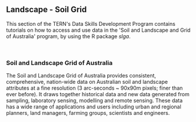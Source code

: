 ## Landscape - Soil Grid

This section of the TERN's Data Skills Development Program contains tutorials on how to access and use data in the 'Soil and Landscape and Grid of Australia' program, by using the R package *slga*.



&nbsp;
### Soil and Landscape Grid of Australia 

The Soil and Landscape Grid of Australia provides consistent, comprehensive, nation-wide data on Australian soil and landscape attributes at a fine resolution (3 arc-seconds ~ 90x90m pixels; finer than ever before). It draws together historical data and new data generated from sampling, laboratory sensing, modelling and remote sensing. These data has a wide range of applications and users including urban and regional planners, land managers, farming groups, scientists and engineers.
 


